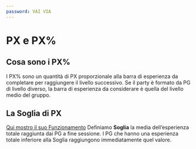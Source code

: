 ```yaml
---
password: VAI VIA
---
```


# PX e PX%

## Cosa sono i PX%

I PX% sono un quantità di PX proporzionale alla barra di esperienza da completare per raggiungere il livello successivo.
Se il party è formato da PG di livello diverso, la barra di esperienza da considerare è quella del livello medio del
gruppo.

## La Soglia di PX

[Qui mostro il suo Funzionamento](https://1drv.ms/x/s!Amdyt3gsLdBul3-QSi-_liAtEjeg?e=M4dUDW) Definiamo **Soglia** la
media dell’esperienza totale raggiunta dai PG a fine sessione. I PG che hanno una esperienza totale inferiore alla
Soglia raggiungono immediatamente quel valore.

